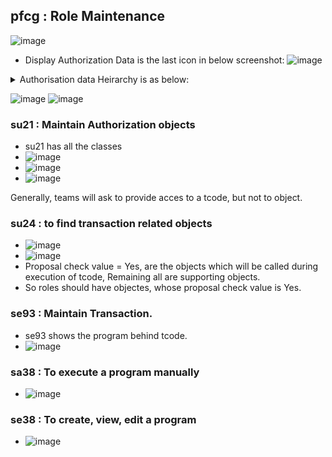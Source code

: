 ## pfcg : Role Maintenance
![image](https://github.com/user-attachments/assets/990223a1-7bc1-4126-9dc7-c25b03a35d2d)

- Display Authorization Data is the last icon in below screenshot:
![image](https://github.com/user-attachments/assets/9b65688d-6622-46f6-ab46-e59443ea83c8)

<details>
<summary>Authorisation data Heirarchy is as below:</summary>
  
- Class1
  - authObj1
    - authfeild1
      - authfeildvalue1
      - authfeildvalue2
    - authfeild2
      - authfeildvalue1
  - authObj2
    - authfeild1
      - authfeildvalue1
- Class2
  - authObj1
    - authfeild1
      - authfeildvalue1
    - authfeild2
      - authfeildvalue1
      - authfeildvalue2
      - authfeildvalue3
  - authObj2
    - authfeild1
      - authfeildvalue1
</details>

![image](https://github.com/user-attachments/assets/397df3eb-3f7a-40e9-a88b-25bd1bef0a86)
![image](https://github.com/user-attachments/assets/43cb2772-e60a-466a-b1c8-b59e3476f4b6)

### su21 : Maintain Authorization objects
- su21 has all the classes
- ![image](https://github.com/user-attachments/assets/d24e398b-631f-4675-8c7e-29fc19781b9a)
- ![image](https://github.com/user-attachments/assets/b11dd90c-4b45-47d2-ad24-ff5ace20d363)
- ![image](https://github.com/user-attachments/assets/a07d74b9-4165-4e15-98dd-bc9047c279d1)

Generally, teams will ask to provide acces to a tcode, but not to object.
### su24 : to find transaction related objects
- ![image](https://github.com/user-attachments/assets/9fc88d1d-583c-41a4-9a82-37586f20c245)
- ![image](https://github.com/user-attachments/assets/e8846909-f869-42ec-b4cb-cb559f8100d0)
- Proposal check value = Yes, are the objects which will be called during execution of tcode, Remaining all are supporting objects.
- So roles should have objectes, whose proposal check value is Yes.

### se93 : Maintain Transaction.
- se93 shows the program behind tcode.
- ![image](https://github.com/user-attachments/assets/b1e487f9-9c05-4320-9cf3-0c49d36efcc2)

### sa38 : To execute a program manually
- ![image](https://github.com/user-attachments/assets/ae8e9ef7-87a5-4d97-a1b7-085c7f8a1851)

### se38 : To create, view, edit a program
- ![image](https://github.com/user-attachments/assets/3c45922c-94b6-46f2-8cb8-947ac536930f)
